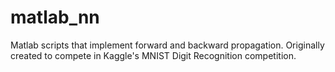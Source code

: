 # matlab_nn
Matlab scripts that implement forward and backward propagation.
Originally created to compete in Kaggle's MNIST Digit Recognition competition. 
